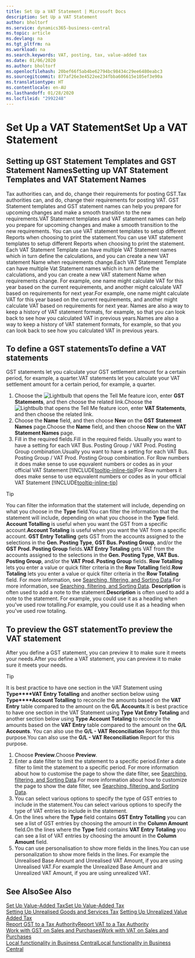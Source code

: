 ```yaml
---
title: Set Up a VAT Statement | Microsoft Docs
description: Set Up a VAT Statement
author: bholtorf
ms.service: dynamics365-business-central
ms.topic: article
ms.devlang: na
ms.tgt_pltfrm: na
ms.workload: na
ms.search.keywords: VAT, posting, tax, value-added tax
ms.date: 01/06/2020
ms.author: bholtorf
ms.openlocfilehash: 20bef66f5ab4be62794bc98434c29ee6480eabc3
ms.sourcegitcommit: 877af26e3e4522ee234fbba606615e105ef3e90a
ms.translationtype: HT
ms.contentlocale: en-AU
ms.lasthandoff: 01/28/2020
ms.locfileid: "2992248"
---
```

# <a name="set-up-a-vat-statement"></a><span data-ttu-id="8ae5c-103">Set Up a VAT Statement</span><span class="sxs-lookup"><span data-stu-id="8ae5c-103">Set Up a VAT Statement</span></span>

## <a name="setting-up-vat-statement-templates-and-vat-statement-names"></a><span data-ttu-id="8ae5c-104">Setting up GST Statement Templates and GST Statement Names</span><span class="sxs-lookup"><span data-stu-id="8ae5c-104">Setting up VAT Statement Templates and VAT Statement Names</span></span>
<span data-ttu-id="8ae5c-105">Tax authorities can, and do, change their requirements for posting GST.</span><span class="sxs-lookup"><span data-stu-id="8ae5c-105">Tax authorities can, and do, change their requirements for posting VAT.</span></span> <span data-ttu-id="8ae5c-106">GST Statement templates and GST statement names can help you prepare for upcoming changes and make a smooth transition to the new requirements.</span><span class="sxs-lookup"><span data-stu-id="8ae5c-106">VAT Statement templates and VAT statement names can help you prepare for upcoming changes and make a smooth transition to the new requirements.</span></span> <span data-ttu-id="8ae5c-107">You can use VAT statement templates to setup different Reports when choosing to print the statement.</span><span class="sxs-lookup"><span data-stu-id="8ae5c-107">You can use VAT statement templates to setup different Reports when choosing to print the statement.</span></span> <span data-ttu-id="8ae5c-108">Each VAT Statement Template can have multiple VAT Statement names which in turn define the calculations, and you can create a new VAT statement Name when requirements change.</span><span class="sxs-lookup"><span data-stu-id="8ae5c-108">Each VAT Statement Template can have multiple Vat Statement names which in turn define the calculations, and you can create a new VAT statement Name when requirements change.</span></span> <span data-ttu-id="8ae5c-109">For example, one name might calculate VAT for this year based on the current requirements, and another might calculate VAT based on requirements for next year.</span><span class="sxs-lookup"><span data-stu-id="8ae5c-109">For example, one name might calculate VAT for this year based on the current requirements, and another might calculate VAT based on requirements for next year.</span></span> <span data-ttu-id="8ae5c-110">Names are also a way to keep a history of VAT statement formats, for example, so that you can look back to see how you calculated VAT in previous years.</span><span class="sxs-lookup"><span data-stu-id="8ae5c-110">Names are also a way to keep a history of VAT statement formats, for example, so that you can look back to see how you calculated VAT in previous years.</span></span>

## <a name="to-define-a-vat-statements"></a><span data-ttu-id="8ae5c-111">To define a GST statements</span><span class="sxs-lookup"><span data-stu-id="8ae5c-111">To define a VAT statements</span></span>
<span data-ttu-id="8ae5c-112">GST statements let you calculate your GST settlement amount for a certain period, for example, a quarter.</span><span class="sxs-lookup"><span data-stu-id="8ae5c-112">VAT statements let you calculate your VAT settlement amount for a certain period, for example, a quarter.</span></span>

1. <span data-ttu-id="8ae5c-113">Choose the ![Lightbulb that opens the Tell Me feature](media/ui-search/search_small.png "Tell me what you want to do") icon, enter **GST Statements**, and then choose the related link.</span><span class="sxs-lookup"><span data-stu-id="8ae5c-113">Choose the ![Lightbulb that opens the Tell Me feature](media/ui-search/search_small.png "Tell me what you want to do") icon, enter **VAT Statements**, and then choose the related link.</span></span>  
2. <span data-ttu-id="8ae5c-114">Choose the **Name** field, and then choose **New** on the **GST Statement Names** page.</span><span class="sxs-lookup"><span data-stu-id="8ae5c-114">Choose the **Name** field, and then choose **New** on the **VAT Statement Names** page.</span></span>
3. <span data-ttu-id="8ae5c-115">Fill in the required fields.</span><span class="sxs-lookup"><span data-stu-id="8ae5c-115">Fill in the required fields.</span></span> <span data-ttu-id="8ae5c-116">Usually you want to have a setting for each VAT Bus. Posting Group / VAT Prod. Posting Group combination.</span><span class="sxs-lookup"><span data-stu-id="8ae5c-116">Usually you want to have a setting for each VAT Bus. Posting Group / VAT Prod. Posting Group combination.</span></span> <span data-ttu-id="8ae5c-117">For Row numbers it does make sense to use equvalent numbers or codes as in your official VAT Statement [!INCLUDE[tooltip-inline-tip](includes/tooltip-inline-tip_md.md)]</span><span class="sxs-lookup"><span data-stu-id="8ae5c-117">For Row numbers it does make sense to use equvalent numbers or codes as in your official VAT Statement [!INCLUDE[tooltip-inline-tip](includes/tooltip-inline-tip_md.md)]</span></span> 


> [!Tip]
> <span data-ttu-id="8ae5c-118">You can filter the information that the statement will include, depending on what you choose in the **Type** field.</span><span class="sxs-lookup"><span data-stu-id="8ae5c-118">You can filter the information that the statement will include, depending on what you choose in the **Type** field.</span></span> <span data-ttu-id="8ae5c-119">**Account Totalling** is useful when you want the GST from a specific account.</span><span class="sxs-lookup"><span data-stu-id="8ae5c-119">**Account Totaling** is useful when you want the VAT from a specific account.</span></span>
<span data-ttu-id="8ae5c-120">**GST Entry Totalling** gets GST from the accounts assigned to the selections in the **Gen. Posting Type**, **GST Bus. Posting Group**, and/or the **GST Prod. Posting Group** fields.</span><span class="sxs-lookup"><span data-stu-id="8ae5c-120">**VAT Entry Totaling** gets VAT from the accounts assigned to the selections in the **Gen. Posting Type**, **VAT Bus. Posting Group**, and/or the **VAT Prod. Posting Group** fields.</span></span> <span data-ttu-id="8ae5c-121">**Row Totalling** lets you enter a value or quick filter criteria in the **Row Totalling** field.</span><span class="sxs-lookup"><span data-stu-id="8ae5c-121">**Row Totaling** lets you enter a value or quick filter criteria in the **Row Totaling** field.</span></span> <span data-ttu-id="8ae5c-122">For more information, see [Searching, filtering, and Sorting Data](ui-enter-criteria-filters.md).</span><span class="sxs-lookup"><span data-stu-id="8ae5c-122">For more information, see [Searching, filtering, and Sorting Data](ui-enter-criteria-filters.md).</span></span> <span data-ttu-id="8ae5c-123">**Description** is often used to add a note to the statement.</span><span class="sxs-lookup"><span data-stu-id="8ae5c-123">**Description** is often used to add a note to the statement.</span></span> <span data-ttu-id="8ae5c-124">For example, you could use it as a heading when you've used row totalling.</span><span class="sxs-lookup"><span data-stu-id="8ae5c-124">For example, you could use it as a heading when you've used row totaling.</span></span>

## <a name="to-preview-the-vat-statement"></a><span data-ttu-id="8ae5c-125">To preview the GST statement</span><span class="sxs-lookup"><span data-stu-id="8ae5c-125">To preview the VAT statement</span></span>
<span data-ttu-id="8ae5c-126">After you define a GST statement, you can preview it to make sure it meets your needs.</span><span class="sxs-lookup"><span data-stu-id="8ae5c-126">After you define a VAT statement, you can preview it to make sure it meets your needs.</span></span>
> [!Tip]
> <span data-ttu-id="8ae5c-127">It is best practice to have one section in the VAT Statement using **Type\*\*\*\*VAT Entry Totalling** and another section below using **Type\*\*\*\*Account Totalling** to reconcile the amounts based on the **VAT Entry** table compared to the amount on the **G/L Accounts**.</span><span class="sxs-lookup"><span data-stu-id="8ae5c-127">It is best practice to have one section in the VAT Statement using **Type** **Vat Entry Totaling** and another section below using **Type** **Account Totaling** to reconcile the amounts based on the **VAT Entry** table compared to the amount on the **G/L Accounts**.</span></span> <span data-ttu-id="8ae5c-128">You can also use the **G/L - VAT Reconciliation** Report for this purpose.</span><span class="sxs-lookup"><span data-stu-id="8ae5c-128">You can also use the **G/L - VAT Reconciliation** Report for this purpose.</span></span>

1. <span data-ttu-id="8ae5c-129">Choose **Preview**.</span><span class="sxs-lookup"><span data-stu-id="8ae5c-129">Choose **Preview**.</span></span>
2. <span data-ttu-id="8ae5c-130">Enter a date filter to limit the statement to a specific period.</span><span class="sxs-lookup"><span data-stu-id="8ae5c-130">Enter a date filter to limit the statement to a specific period.</span></span> <span data-ttu-id="8ae5c-131">For more information about how to customise the page to show the date filter, see [Searching, filtering, and Sorting Data](ui-enter-criteria-filters.md).</span><span class="sxs-lookup"><span data-stu-id="8ae5c-131">For more information about how to customize the page to show the date filter, see [Searching, filtering, and Sorting Data](ui-enter-criteria-filters.md).</span></span>
3. <span data-ttu-id="8ae5c-132">You can select various options to specify the type of GST entries to include in the statement.</span><span class="sxs-lookup"><span data-stu-id="8ae5c-132">You can select various options to specify the type of VAT entries to include in the statement.</span></span>
4. <span data-ttu-id="8ae5c-133">On the lines where the **Type** field contains **GST Entry Totalling** you can see a list of GST entries by choosing the amount in the **Column Amount** field.</span><span class="sxs-lookup"><span data-stu-id="8ae5c-133">On the lines where the **Type** field contains **VAT Entry Totaling** you can see a list of VAT entries by choosing the amount in the **Column Amount** field.</span></span>
5. <span data-ttu-id="8ae5c-134">You can use personalisation to show more fields in the lines.</span><span class="sxs-lookup"><span data-stu-id="8ae5c-134">You can use personalization to show more fields in the lines.</span></span> <span data-ttu-id="8ae5c-135">For example the Unrealised Base Amount and Unrealised VAT Amount, if you are using Unrealised VAT.</span><span class="sxs-lookup"><span data-stu-id="8ae5c-135">For example the Unrealized Base Amount and Unrealized VAT Amount, if you are using unrealized VAT.</span></span>

## <a name="see-also"></a><span data-ttu-id="8ae5c-136">See Also</span><span class="sxs-lookup"><span data-stu-id="8ae5c-136">See Also</span></span>  
[<span data-ttu-id="8ae5c-137">Set Up Value-Added Tax</span><span class="sxs-lookup"><span data-stu-id="8ae5c-137">Set Up Value-Added Tax</span></span>](finance-setup-vat.md)  
<span data-ttu-id="8ae5c-138">[Setting Up Unrealised Goods and Services Tax](finance-setup-unrealized-vat.md)    </span><span class="sxs-lookup"><span data-stu-id="8ae5c-138">[Setting Up Unrealized Value Added Tax](finance-setup-unrealized-vat.md)    </span></span>  
[<span data-ttu-id="8ae5c-139">Report GST to a Tax Authority</span><span class="sxs-lookup"><span data-stu-id="8ae5c-139">Report VAT to a Tax Authority</span></span>](finance-how-report-vat.md)  
[<span data-ttu-id="8ae5c-140">Work with GST on Sales and Purchases</span><span class="sxs-lookup"><span data-stu-id="8ae5c-140">Work with VAT on Sales and Purchases</span></span>](finance-work-with-vat.md)  
[<span data-ttu-id="8ae5c-141">Local functionality in Business Central</span><span class="sxs-lookup"><span data-stu-id="8ae5c-141">Local functionality in Business Central</span></span>](about-localization.md)
